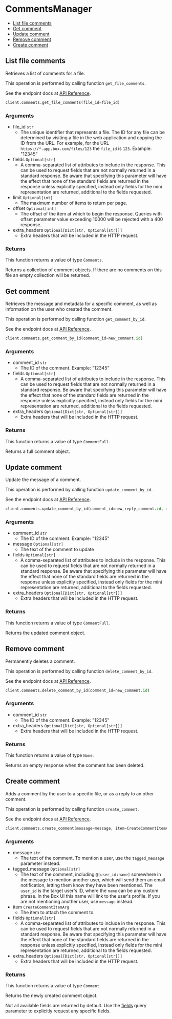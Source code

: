 # CommentsManager

- [List file comments](#list-file-comments)
- [Get comment](#get-comment)
- [Update comment](#update-comment)
- [Remove comment](#remove-comment)
- [Create comment](#create-comment)

## List file comments

Retrieves a list of comments for a file.

This operation is performed by calling function `get_file_comments`.

See the endpoint docs at
[API Reference](https://developer.box.com/reference/get-files-id-comments/).

<!-- sample get_files_id_comments -->

```python
client.comments.get_file_comments(file_id=file_id)
```

### Arguments

- file_id `str`
  - The unique identifier that represents a file. The ID for any file can be determined by visiting a file in the web application and copying the ID from the URL. For example, for the URL `https://*.app.box.com/files/123` the `file_id` is `123`. Example: "12345"
- fields `Optional[str]`
  - A comma-separated list of attributes to include in the response. This can be used to request fields that are not normally returned in a standard response. Be aware that specifying this parameter will have the effect that none of the standard fields are returned in the response unless explicitly specified, instead only fields for the mini representation are returned, additional to the fields requested.
- limit `Optional[int]`
  - The maximum number of items to return per page.
- offset `Optional[int]`
  - The offset of the item at which to begin the response. Queries with offset parameter value exceeding 10000 will be rejected with a 400 response.
- extra_headers `Optional[Dict[str, Optional[str]]]`
  - Extra headers that will be included in the HTTP request.

### Returns

This function returns a value of type `Comments`.

Returns a collection of comment objects. If there are no
comments on this file an empty collection will be returned.

## Get comment

Retrieves the message and metadata for a specific comment, as well
as information on the user who created the comment.

This operation is performed by calling function `get_comment_by_id`.

See the endpoint docs at
[API Reference](https://developer.box.com/reference/get-comments-id/).

<!-- sample get_comments_id -->

```python
client.comments.get_comment_by_id(comment_id=new_comment.id)
```

### Arguments

- comment_id `str`
  - The ID of the comment. Example: "12345"
- fields `Optional[str]`
  - A comma-separated list of attributes to include in the response. This can be used to request fields that are not normally returned in a standard response. Be aware that specifying this parameter will have the effect that none of the standard fields are returned in the response unless explicitly specified, instead only fields for the mini representation are returned, additional to the fields requested.
- extra_headers `Optional[Dict[str, Optional[str]]]`
  - Extra headers that will be included in the HTTP request.

### Returns

This function returns a value of type `CommentFull`.

Returns a full comment object.

## Update comment

Update the message of a comment.

This operation is performed by calling function `update_comment_by_id`.

See the endpoint docs at
[API Reference](https://developer.box.com/reference/put-comments-id/).

<!-- sample put_comments_id -->

```python
client.comments.update_comment_by_id(comment_id=new_reply_comment.id, message=new_message)
```

### Arguments

- comment_id `str`
  - The ID of the comment. Example: "12345"
- message `Optional[str]`
  - The text of the comment to update
- fields `Optional[str]`
  - A comma-separated list of attributes to include in the response. This can be used to request fields that are not normally returned in a standard response. Be aware that specifying this parameter will have the effect that none of the standard fields are returned in the response unless explicitly specified, instead only fields for the mini representation are returned, additional to the fields requested.
- extra_headers `Optional[Dict[str, Optional[str]]]`
  - Extra headers that will be included in the HTTP request.

### Returns

This function returns a value of type `CommentFull`.

Returns the updated comment object.

## Remove comment

Permanently deletes a comment.

This operation is performed by calling function `delete_comment_by_id`.

See the endpoint docs at
[API Reference](https://developer.box.com/reference/delete-comments-id/).

<!-- sample delete_comments_id -->

```python
client.comments.delete_comment_by_id(comment_id=new_comment.id)
```

### Arguments

- comment_id `str`
  - The ID of the comment. Example: "12345"
- extra_headers `Optional[Dict[str, Optional[str]]]`
  - Extra headers that will be included in the HTTP request.

### Returns

This function returns a value of type `None`.

Returns an empty response when the comment has been deleted.

## Create comment

Adds a comment by the user to a specific file, or
as a reply to an other comment.

This operation is performed by calling function `create_comment`.

See the endpoint docs at
[API Reference](https://developer.box.com/reference/post-comments/).

<!-- sample post_comments -->

```python
client.comments.create_comment(message=message, item=CreateCommentItemArg(id=new_comment.id, type=CreateCommentItemArgTypeField.COMMENT.value))
```

### Arguments

- message `str`
  - The text of the comment. To mention a user, use the `tagged_message` parameter instead.
- tagged_message `Optional[str]`
  - The text of the comment, including `@[user_id:name]` somewhere in the message to mention another user, which will send them an email notification, letting them know they have been mentioned. The `user_id` is the target user's ID, where the `name` can be any custom phrase. In the Box UI this name will link to the user's profile. If you are not mentioning another user, use `message` instead.
- item `CreateCommentItemArg`
  - The item to attach the comment to.
- fields `Optional[str]`
  - A comma-separated list of attributes to include in the response. This can be used to request fields that are not normally returned in a standard response. Be aware that specifying this parameter will have the effect that none of the standard fields are returned in the response unless explicitly specified, instead only fields for the mini representation are returned, additional to the fields requested.
- extra_headers `Optional[Dict[str, Optional[str]]]`
  - Extra headers that will be included in the HTTP request.

### Returns

This function returns a value of type `Comment`.

Returns the newly created comment object.

Not all available fields are returned by default. Use the
[fields](#param-fields) query parameter to explicitly request
any specific fields.
